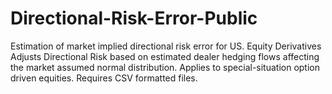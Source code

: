 # Directional-Risk-Error-Public
Estimation of market implied directional risk error for US. Equity Derivatives Adjusts Directional Risk based on estimated dealer hedging flows affecting the market assumed normal distribution. Applies to special-situation option driven equities. Requires CSV formatted files.
